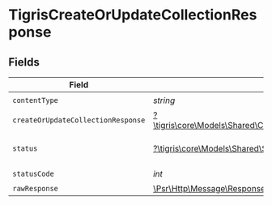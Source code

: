 # TigrisCreateOrUpdateCollectionResponse


## Fields

| Field                                                                                                                   | Type                                                                                                                    | Required                                                                                                                | Description                                                                                                             |
| ----------------------------------------------------------------------------------------------------------------------- | ----------------------------------------------------------------------------------------------------------------------- | ----------------------------------------------------------------------------------------------------------------------- | ----------------------------------------------------------------------------------------------------------------------- |
| `contentType`                                                                                                           | *string*                                                                                                                | :heavy_check_mark:                                                                                                      | N/A                                                                                                                     |
| `createOrUpdateCollectionResponse`                                                                                      | [?\tigris\core\Models\Shared\CreateOrUpdateCollectionResponse](../../models/shared/CreateOrUpdateCollectionResponse.md) | :heavy_minus_sign:                                                                                                      | OK                                                                                                                      |
| `status`                                                                                                                | [?\tigris\core\Models\Shared\Status](../../models/shared/Status.md)                                                     | :heavy_minus_sign:                                                                                                      | Default error response                                                                                                  |
| `statusCode`                                                                                                            | *int*                                                                                                                   | :heavy_check_mark:                                                                                                      | N/A                                                                                                                     |
| `rawResponse`                                                                                                           | [\Psr\Http\Message\ResponseInterface](https://www.php-fig.org/psr/psr-7/#33-psrhttpmessageresponseinterface)            | :heavy_minus_sign:                                                                                                      | N/A                                                                                                                     |